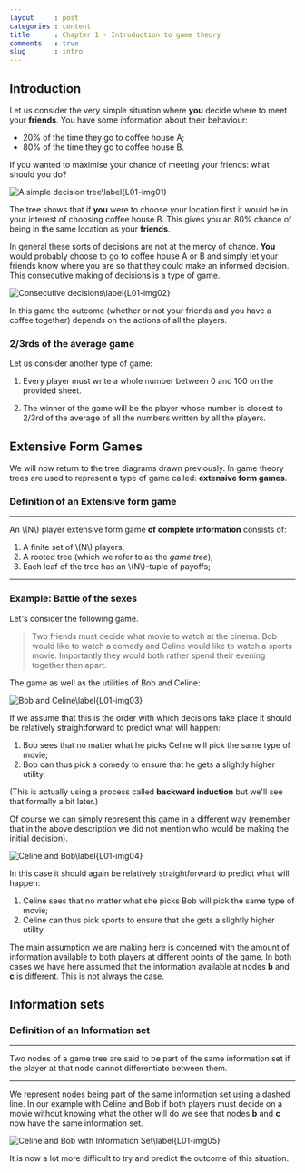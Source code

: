 ```yaml
---
layout     : post
categories : content
title      : Chapter 1 - Introduction to game theory
comments   : true
slug       : intro
---
```


## Introduction

Let us consider the very simple situation where **you** decide where to meet your **friends**. You have some information about their behaviour:

- 20% of the time they go to coffee house A;
- 80% of the time they go to coffee house B.

If you wanted to maximise your chance of meeting your friends: what should you do?

![A simple decision tree\label{L01-img01}]({{site.baseurl}}/Content/images/L01-img01.png)

The tree shows that if **you** were to choose your location first it would be in your interest of choosing coffee house B. This gives you an 80% chance of being in the same location as your **friends**.

In general these sorts of decisions are not at the mercy of chance. **You** would probably choose to go to coffee house A or B and simply let your friends know where you are so that they could make an informed decision. This consecutive making of decisions is a type of game.

![Consecutive decisions\label{L01-img02}]({{site.baseurl}}/Content/images/L01-img02.png)

In this game the outcome (whether or not your friends and you have a coffee together) depends on the actions of all the players.

### 2/3rds of the average game

Let us consider another type of game:

1. Every player must write a whole number between 0 and 100 on the provided sheet.

2. The winner of the game will be the player whose number is closest to 2/3rd of the average of all the numbers written by all the players.

## Extensive Form Games

We will now return to the tree diagrams drawn previously. In game theory trees are used to represent a type of game called: **extensive form games**.

### Definition of an Extensive form game

---

An \\(N\\) player extensive form game **of complete information** consists of:

1. A finite set of \\(N\\) players;
2. A rooted tree (which we refer to as the _game tree_);
3. Each leaf of the tree has an \\(N\\)-tuple of payoffs;

---

### Example: Battle of the sexes

Let's consider the following game.

> Two friends must decide what movie to watch at the cinema. Bob would like to watch a comedy and Celine would like to watch a sports movie. Importantly they would both rather spend their evening together then apart.

The game as well as the utilities of Bob and Celine:

![Bob and Celine\label{L01-img03}]({{site.baseurl}}/Content/images/L01-img03.png)

If we assume that this is the order with which decisions take place it should be relatively straightforward to predict what will happen:

1. Bob sees that no matter what he picks Celine will pick the same type of movie;
2. Bob can thus pick a comedy to ensure that he gets a slightly higher utility.

(This is actually using a process called **backward induction** but we'll see that formally a bit later.)

Of course we can simply represent this game in a different way (remember that in the above description we did not mention who would be making the initial decision).

![Celine and Bob\label{L01-img04}]({{site.baseurl}}/Content/images/L01-img04.png)

In this case it should again be relatively straightforward to predict what will happen:

1. Celine sees that no matter what she picks Bob will pick the same type of movie;
2. Celine can thus pick sports to ensure that she gets a slightly higher utility.

The main assumption we are making here is concerned with the amount of information available to both players at different points of the game. In both cases we have here assumed that the information available at nodes **b** and **c** is different. This is not always the case.

## Information sets


### Definition of an Information set

---

Two nodes of a game tree are said to be part of the same information set if the player at that node cannot differentiate between them.

---

We represent nodes being part of the same information set using a dashed line. In our example with Celine and Bob if both players must decide on a movie without knowing what the other will do we see that nodes **b** and **c** now have the same information set.

![Celine and Bob with Information Set\label{L01-img05}]({{site.baseurl}}/Content/images/L01-img05.png)

It is now a lot more difficult to try and predict the outcome of this situation.
